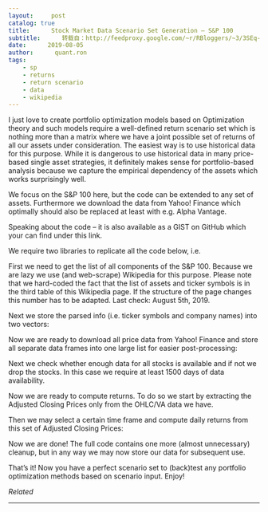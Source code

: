 ```yaml
---
layout:     post
catalog: true
title:      Stock Market Data Scenario Set Generation – S&P 100
subtitle:      转载自：http://feedproxy.google.com/~r/RBloggers/~3/3SEq-Fst1xY/
date:      2019-08-05
author:      quant.ron
tags:
    - sp
    - returns
    - return scenario
    - data
    - wikipedia
---
```






I just love to create portfolio optimization models based on Optimization theory and such models require a well-defined return scenario set which is nothing more than a matrix where we have a joint possible set of returns of all our assets under consideration. The easiest way is to use historical data for this purpose. While it is dangerous to use historical data in many price-based single asset strategies, it definitely makes sense for portfolio-based analysis because we capture the empirical dependency of the assets which works surprisingly well. 

We focus on the S&P 100 here, but the code can be extended to any set of assets. Furthermore we download the data from Yahoo! Finance which optimally should also be replaced at least with e.g. Alpha Vantage.

Speaking about the code – it is also available as a GIST on GitHub which your can find under this link.

We require two libraries to replicate all the code below, i.e.

First we need to get the list of all components of the S&P 100. Because we are lazy we use (and web-scrape) Wikipedia for this purpose. Please note that we hard-coded the fact that the list of assets and ticker symbols is in the third table of this Wikipedia page. If the structure of the page changes this number has to be adapted. Last check: August 5th, 2019.

Next we store the parsed info (i.e. ticker symbols and company names) into two vectors:

Now we are ready to download all price data from Yahoo! Finance and store all separate data frames into one large list for easier post-processing:

Next we check whether enough data for all stocks is available and if not we drop the stocks. In this case we require at least 1500 days of data availability.

Now we are ready to compute returns. To do so we start by extracting the Adjusted Closing Prices only from the OHLC/VA data we have.

Then we may select a certain time frame and compute daily returns from this set of Adjusted Closing Prices:

Now we are done! The full code contains one more (almost unnecessary) cleanup, but in any way we may now store our data for subsequent use.

That’s it! Now you have a perfect scenario set to (back)test any portfolio optimization methods based on scenario input. Enjoy!


*Related*







---
